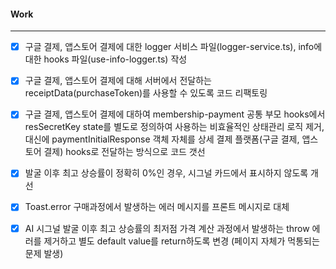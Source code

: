 
#### Work
---
- [x] 구글 결제, 앱스토어 결제에 대한 logger 서비스 파일(logger-service.ts), info에 대한 hooks 파일(use-info-logger.ts) 작성
- [x] 구글 결제, 앱스토어 결제에 대해 서버에서 전달하는 receiptData(purchaseToken)를 사용할 수 있도록 코드 리팩토링
- [x] 구글 결제, 앱스토어 결제에 대하여 membership-payment 공통 부모 hooks에서 resSecretKey state를 별도로 정의하여 사용하는 비효율적인 상태관리 로직 제거, 대신에 paymentInitialResponse 객체 자체를 상세 결제 플랫폼(구글 결제, 앱스토어 결제)  hooks로 전달하는 방식으로 코드 갯선
- [x] 발굴 이후 최고 상승률이 정확히 0%인 경우, 시그널 카드에서 표시하지 않도록 개선
- [x] Toast.error 구매과정에서 발생하는 에러 메시지를 프론트 메시지로 대체
- [x] AI 시그널 발굴 이후 최고 상승률의 최저점 가격 계산 과정에서 발생하는 throw 에러를 제거하고 별도 default value를 return하도록 변경 (페이지 자체가 먹통되는 문제 발생)

